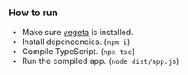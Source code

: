 ### How to run
- Make sure [vegeta](https://github.com/tsenart/vegeta) is installed.
- Install dependencies. (`npm i`)
- Compile TypeScript. (`npx tsc`)
- Run the compiled app. (`node dist/app.js`)
